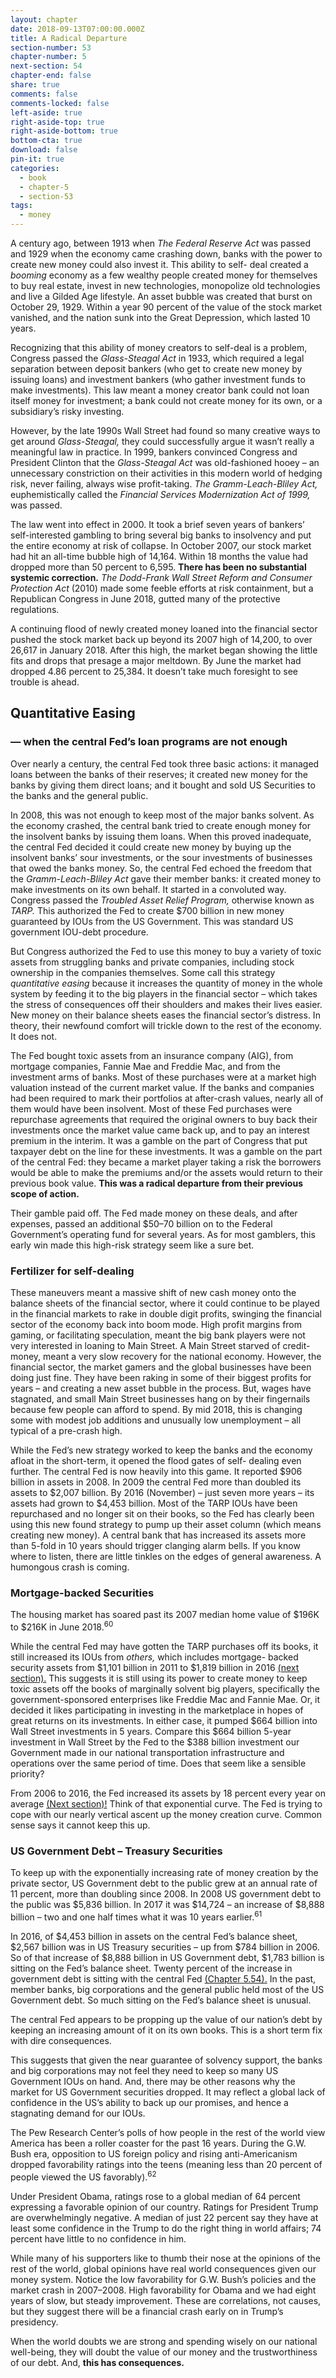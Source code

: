 ```yaml
---
layout: chapter
date: 2018-09-13T07:00:00.000Z
title: A Radical Departure
section-number: 53
chapter-number: 5
next-section: 54
chapter-end: false
share: true
comments: false
comments-locked: false
left-aside: true
right-aside-top: true
right-aside-bottom: true
bottom-cta: true
download: false
pin-it: true
categories:
  - book
  - chapter-5
  - section-53
tags:
  - money
---
```

A century ago, between 1913 when _The Federal Reserve Act_ was passed
and 1929 when the economy came crashing down, banks with the
power to create new money could also invest it. This ability to self-
deal created a _booming_ economy as a few wealthy people created
money for themselves to buy real estate, invest in new technologies,
monopolize old technologies and live a Gilded Age lifestyle. An asset
bubble was created that burst on October 29, 1929. Within a year
90 percent of the value of the stock market vanished, and the nation
sunk into the Great Depression, which lasted 10 years.

Recognizing that this ability of money creators to self-deal is a
problem, Congress passed the _Glass-Steagal Act_ in 1933, which
required a legal separation between deposit bankers (who get to create
new money by issuing loans) and investment bankers (who gather
investment funds to make investments). This law meant a money
creator bank could not loan itself money for investment; a bank
could not create money for its own, or a subsidiary’s risky investing.

However, by the late 1990s Wall Street had found so many creative
ways to get around _Glass-Steagal,_ they could successfully argue it
wasn’t really a meaningful law in practice. In 1999, bankers convinced
Congress and President Clinton that the _Glass-Steagal Act_ was
old-fashioned hooey – an unnecessary constriction on their activities
in this modern world of hedging risk, never failing, always wise
profit-taking. _The Gramm-Leach-Bliley Act,_ euphemistically called the
_Financial Services Modernization Act of 1999,_ was passed.

The law went into effect in 2000. It took a brief seven years of bankers’
self-interested gambling to bring several big banks to insolvency and
put the entire economy at risk of collapse. In October 2007, our
stock market had hit an all-time bubble high of 14,164. Within 18
months the value had dropped more than 50 percent to 6,595. **There
has been no substantial systemic correction.** _The Dodd-Frank Wall
Street Reform and Consumer Protection Act_ (2010) made some feeble
efforts at risk containment, but a Republican Congress in June 2018,
gutted many of the protective regulations.

A continuing flood of newly created money loaned into the financial
sector pushed the stock market back up beyond its 2007 high of
14,200, to over 26,617 in January 2018. After this high, the market
began showing the little fits and drops that presage a major meltdown.
By June the market had dropped 4.86 percent to 25,384. It doesn’t
take much foresight to see trouble is ahead.

## Quantitative Easing

### — when the central Fed’s loan programs are not enough

Over nearly a century, the central Fed took three basic actions: it
managed loans between the banks of their reserves; it created new
money for the banks by giving them direct loans; and it bought and
sold US Securities to the banks and the general public.

In 2008, this was not enough to keep most of the major banks
solvent. As the economy crashed, the central bank tried to create
enough money for the insolvent banks by issuing them loans. When
this proved inadequate, the central Fed decided it could create new
money by buying up the insolvent banks’ sour investments, or the
sour investments of businesses that owed the banks money.
So, the central Fed echoed the freedom that the _Gramm-Leach-Bliley
Act_ gave their member banks: it created money to make investments
on its own behalf. It started in a convoluted way. Congress passed
the _Troubled Asset Relief Program,_ otherwise known as _TARP._ This
authorized the Fed to create $700 billion in new money guaranteed
by IOUs from the US Government. This was standard US government
IOU-debt procedure.

But Congress authorized the Fed to use this money to buy a variety of
toxic assets from struggling banks and private companies, including
stock ownership in the companies themselves. Some call this strategy
_quantitative easing_ because it increases the quantity of money in
the whole system by feeding it to the big players in the financial
sector – which takes the stress of consequences off their shoulders
and makes their lives easier. New money on their balance sheets eases
the financial sector’s distress. In theory, their newfound comfort will
trickle down to the rest of the economy. It does not.

The Fed bought toxic assets from an insurance company (AIG), from
mortgage companies, Fannie Mae and Freddie Mac, and from the
investment arms of banks. Most of these purchases were at a market
high valuation instead of the current market value. If the banks and
companies had been required to mark their portfolios at after-crash
values, nearly all of them would have been insolvent. Most of these
Fed purchases were repurchase agreements that required the original
owners to buy back their investments once the market value came
back up, and to pay an interest premium in the interim. It was a
gamble on the part of Congress that put taxpayer debt on the line for
these investments. It was a gamble on the part of the central Fed: they
became a market player taking a risk the borrowers would be able to
make the premiums and/or the assets would return to their previous
book value. **This was a radical departure from their previous scope
of action.**

Their gamble paid off. The Fed made money on these deals, and
after expenses, passed an additional $50–70 billion on to the Federal
Government’s operating fund for several years. As for most gamblers,
this early win made this high-risk strategy seem like a sure bet.

### Fertilizer for self-dealing

These maneuvers meant a massive shift of new cash money onto
the balance sheets of the financial sector, where it could continue
to be played in the financial markets to rake in double digit profits,
swinging the financial sector of the economy back into boom mode.
High profit margins from gaming, or facilitating speculation, meant
the big bank players were not very interested in loaning to Main
Street. A Main Street starved of credit-money, meant a very slow
recovery for the national economy. However, the financial sector, the
market gamers and the global businesses have been doing just fine.
They have been raking in some of their biggest profits for years – and
creating a new asset bubble in the process. But, wages have stagnated,
and small Main Street businesses hang on by their fingernails because
few people can afford to spend. By mid 2018, this is changing some
with modest job additions and unusually low unemployment – all
typical of a pre-crash high.

While the Fed’s new strategy worked to keep the banks and the
economy afloat in the short-term, it opened the flood gates of self-
dealing even further. The central Fed is now heavily into this game. It
reported $906 billion in assets in 2008. In 2009 the central Fed more
than doubled its assets to $2,007 billion. By 2016 (November) – just
seven more years – its assets had grown to $4,453 billion. Most of the
TARP IOUs have been repurchased and no longer sit on their books,
so the Fed has clearly been using this new found strategy to pump
up their asset column (which means creating new money). A central
bank that has increased its assets more than 5-fold in 10 years should
trigger clanging alarm bells. If you know where to listen, there are
little tinkles on the edges of general awareness. A humongous crash
is coming.

### Mortgage-backed Securities

The housing market has soared past its 2007 median home value of
$196K to $216K in June 2018.<sup>60</sup>

While the central Fed may have gotten the TARP purchases off its
books, it still increased its IOUs from _others,_ which includes mortgage-
backed security assets from $1,101 billion in 2011 to $1,819 billion in
2016 [(next section).](https://usmoney.us/book/chapter-5/section-54) This suggests it is still using its power to create
money to keep toxic assets off the books of marginally solvent big
players, specifically the government-sponsored enterprises like Freddie
Mac and Fannie Mae. Or, it decided it likes participating in investing
in the marketplace in hopes of great returns on its investments. In
either case, it pumped $664 billion into Wall Street investments in 5
years. Compare this $664 billion 5-year investment in Wall Street by
the Fed to the $388 billion investment our Government made in our
national transportation infrastructure and operations over the same
period of time. Does that seem like a sensible priority?

From 2006 to 2016, the Fed increased its assets by 18 percent every
year on average [(Next section)!](https://usmoney.us/book/chapter-5/section-54) Think of that exponential curve. The
Fed is trying to cope with our nearly vertical ascent up the money
creation curve. Common sense says it cannot keep this up.

### US Government Debt – Treasury Securities

To keep up with the exponentially increasing rate of money creation
by the private sector, US Government debt to the public grew at an
annual rate of 11 percent, more than doubling since 2008. In 2008
US government debt to the public was $5,836 billion. In 2017 it was
$14,724 – an increase of $8,888 billion – two and one half times what
it was 10 years earlier.<sup>61</sup>

In 2016, of $4,453 billion in assets on the central Fed’s balance sheet,
$2,567 billion was in US Treasury securities – up from $784 billion in 2006. So of that increase of $8,888 billion in US Government debt,
$1,783 billion is sitting on the Fed’s balance sheet. Twenty percent
    of the increase in government debt is sitting with the central Fed
[(Chapter 5.54).](https://usmoney.us/book/chapter-5/section-54) In the past, member banks, big corporations and
the general public held most of the US Government debt. So much
sitting on the Fed’s balance sheet is unusual.

The central Fed appears to be propping up the value of our nation’s
debt by keeping an increasing amount of it on its own books. This is
a short term fix with dire consequences.

This suggests that given the near guarantee of solvency support, the
banks and big corporations may not feel they need to keep so many
US Government IOUs on hand. And, there may be other reasons why
the market for US Government securities dropped. It may reflect a
global lack of confidence in the US’s ability to back up our promises,
and hence a stagnating demand for our IOUs.

The Pew Research Center’s polls of how people in the rest of the
world view America has been a roller coaster for the past 16 years.
During the G.W. Bush era, opposition to US foreign policy and
rising anti-Americanism dropped favorability ratings into the teens
(meaning less than 20 percent of people viewed the US favorably).<sup>62</sup>

Under President Obama, ratings rose to a global median of
64 percent expressing a favorable opinion of our country. Ratings
for President Trump are overwhelmingly negative. A median of
just 22 percent say they have at least some confidence in the Trump
to do the right thing in world affairs; 74 percent have little to no
confidence in him.

While many of his supporters like to thumb their nose at the
opinions of the rest of the world, global opinions have real world
consequences given our money system. Notice the low favorability
for G.W. Bush’s policies and the market crash in 2007–2008. High
favorability for Obama and we had eight years of slow, but steady
improvement. These are correlations, not causes, but they suggest
there will be a financial crash early on in Trump’s presidency.

When the world doubts we are strong and spending wisely on our
national well-being, they will doubt the value of our money and the
trustworthiness of our debt. And, **this has consequences.**
